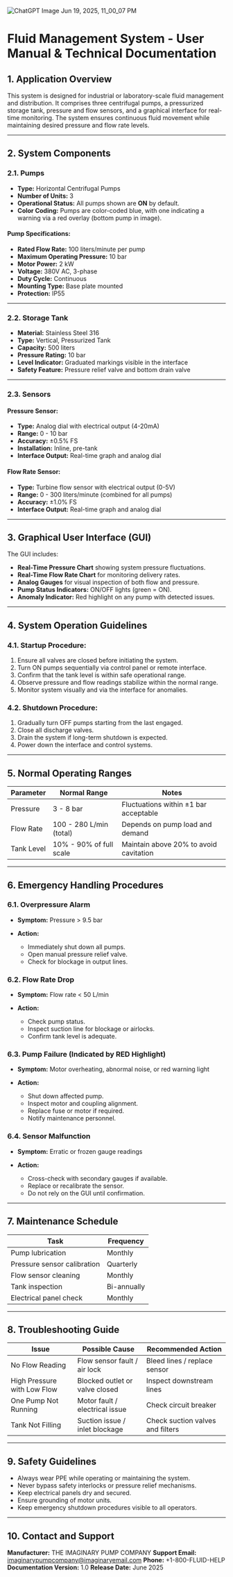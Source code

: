 
![ChatGPT Image Jun 19, 2025, 11_00_07 PM](https://github.com/user-attachments/assets/6bbf3878-f3ed-4d5e-beed-7334e33e2397)


# **Fluid Management System - User Manual & Technical Documentation**

## **1. Application Overview**

This system is designed for industrial or laboratory-scale fluid management and distribution. It comprises three centrifugal pumps, a pressurized storage tank, pressure and flow sensors, and a graphical interface for real-time monitoring. The system ensures continuous fluid movement while maintaining desired pressure and flow rate levels.

---

## **2. System Components**

### **2.1. Pumps**

* **Type:** Horizontal Centrifugal Pumps
* **Number of Units:** 3
* **Operational Status:** All pumps shown are **ON** by default.
* **Color Coding:** Pumps are color-coded blue, with one indicating a warning via a red overlay (bottom pump in image).

#### **Pump Specifications:**

* **Rated Flow Rate:** 100 liters/minute per pump
* **Maximum Operating Pressure:** 10 bar
* **Motor Power:** 2 kW
* **Voltage:** 380V AC, 3-phase
* **Duty Cycle:** Continuous
* **Mounting Type:** Base plate mounted
* **Protection:** IP55

---

### **2.2. Storage Tank**

* **Material:** Stainless Steel 316
* **Type:** Vertical, Pressurized Tank
* **Capacity:** 500 liters
* **Pressure Rating:** 10 bar
* **Level Indicator:** Graduated markings visible in the interface
* **Safety Feature:** Pressure relief valve and bottom drain valve

---

### **2.3. Sensors**

#### **Pressure Sensor:**

* **Type:** Analog dial with electrical output (4-20mA)
* **Range:** 0 - 10 bar
* **Accuracy:** ±0.5% FS
* **Installation:** Inline, pre-tank
* **Interface Output:** Real-time graph and analog dial

#### **Flow Rate Sensor:**

* **Type:** Turbine flow sensor with electrical output (0-5V)
* **Range:** 0 - 300 liters/minute (combined for all pumps)
* **Accuracy:** ±1.0% FS
* **Interface Output:** Real-time graph and analog dial

---

## **3. Graphical User Interface (GUI)**

The GUI includes:

* **Real-Time Pressure Chart** showing system pressure fluctuations.
* **Real-Time Flow Rate Chart** for monitoring delivery rates.
* **Analog Gauges** for visual inspection of both flow and pressure.
* **Pump Status Indicators:** ON/OFF lights (green = ON).
* **Anomaly Indicator:** Red highlight on any pump with detected issues.

---

## **4. System Operation Guidelines**

### **4.1. Startup Procedure:**

1. Ensure all valves are closed before initiating the system.
2. Turn ON pumps sequentially via control panel or remote interface.
3. Confirm that the tank level is within safe operational range.
4. Observe pressure and flow readings stabilize within the normal range.
5. Monitor system visually and via the interface for anomalies.

### **4.2. Shutdown Procedure:**

1. Gradually turn OFF pumps starting from the last engaged.
2. Close all discharge valves.
3. Drain the system if long-term shutdown is expected.
4. Power down the interface and control systems.

---

## **5. Normal Operating Ranges**

| Parameter  | Normal Range            | Notes                                  |
| ---------- | ----------------------- | -------------------------------------- |
| Pressure   | 3 - 8 bar               | Fluctuations within ±1 bar acceptable  |
| Flow Rate  | 100 - 280 L/min (total) | Depends on pump load and demand        |
| Tank Level | 10% - 90% of full scale | Maintain above 20% to avoid cavitation |

---

## **6. Emergency Handling Procedures**

### **6.1. Overpressure Alarm**

* **Symptom:** Pressure > 9.5 bar
* **Action:**

  * Immediately shut down all pumps.
  * Open manual pressure relief valve.
  * Check for blockage in output lines.

### **6.2. Flow Rate Drop**

* **Symptom:** Flow rate < 50 L/min
* **Action:**

  * Check pump status.
  * Inspect suction line for blockage or airlocks.
  * Confirm tank level is adequate.

### **6.3. Pump Failure (Indicated by RED Highlight)**

* **Symptom:** Motor overheating, abnormal noise, or red warning light
* **Action:**

  * Shut down affected pump.
  * Inspect motor and coupling alignment.
  * Replace fuse or motor if required.
  * Notify maintenance personnel.

### **6.4. Sensor Malfunction**

* **Symptom:** Erratic or frozen gauge readings
* **Action:**

  * Cross-check with secondary gauges if available.
  * Replace or recalibrate the sensor.
  * Do not rely on the GUI until confirmation.

---

## **7. Maintenance Schedule**

| Task                        | Frequency   |
| --------------------------- | ----------- |
| Pump lubrication            | Monthly     |
| Pressure sensor calibration | Quarterly   |
| Flow sensor cleaning        | Monthly     |
| Tank inspection             | Bi-annually |
| Electrical panel check      | Monthly     |

---

## **8. Troubleshooting Guide**

| Issue                       | Possible Cause                 | Recommended Action               |
| --------------------------- | ------------------------------ | -------------------------------- |
| No Flow Reading             | Flow sensor fault / air lock   | Bleed lines / replace sensor     |
| High Pressure with Low Flow | Blocked outlet or valve closed | Inspect downstream lines         |
| One Pump Not Running        | Motor fault / electrical issue | Check circuit breaker            |
| Tank Not Filling            | Suction issue / inlet blockage | Check suction valves and filters |

---

## **9. Safety Guidelines**

* Always wear PPE while operating or maintaining the system.
* Never bypass safety interlocks or pressure relief mechanisms.
* Keep electrical panels dry and secured.
* Ensure grounding of motor units.
* Keep emergency shutdown procedures visible to all operators.

---

## **10. Contact and Support**

**Manufacturer:**
THE IMAGINARY PUMP COMPANY
**Support Email:** [imaginarypumpcompany@imaginaryemail.com](mailto:imaginarypumpcompany@imaginaryemail.com)
**Phone:** +1-800-FLUID-HELP
**Documentation Version:** 1.0
**Release Date:** June 2025
